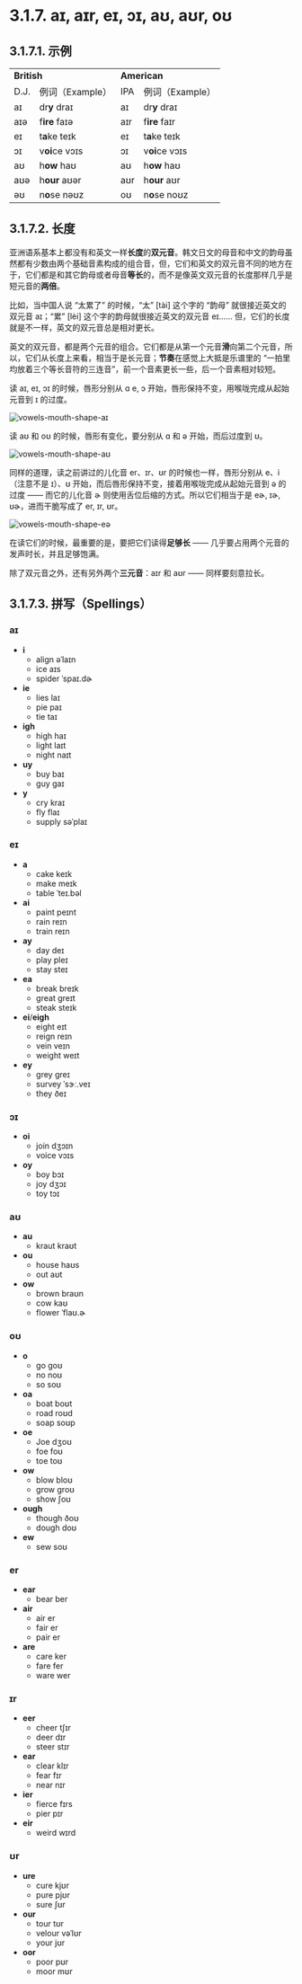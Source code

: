 # 3.1.7. <span class="pho">aɪ, aɪr, eɪ, ɔɪ, aʊ, aʊr, oʊ</span>

## 3.1.7.1. 示例

<table>
<tbody>
<tr>
<td colspan="2"><strong>British</strong></td>
<td colspan="2"><strong>American</strong></td>
</tr>
<tr>
<td>D.J.</td>
<td>例词（Example）</td>
<td>IPA</td>
<td>例词（Example）</td>
</tr>
<tr>
<td><span class="pho">aɪ</span><span class="speak-word-inline" data-audio-uk-male="/audios/uk_phonetics_sound_eye_2023feb.mp3"></span></td>
<td>dr<b>y</b> <span class="pho alt">draɪ</span><span class="speak-word-inline" data-audio-uk-female="/audios/dry-uk-female.mp3" data-audio-uk-male="/audios/dry-uk-male.mp3"></span></td>
<td><span class="pho">aɪ</span><span class="speak-word-inline" data-audio-us-male="/audios/us_phonetics_sound_eye_2023feb.mp3"></span></td>
<td>dr<b>y</b> <span class="pho alt">draɪ</span><span class="speak-word-inline" data-audio-us-female="/audios/dry-us-female.mp3" data-audio-us-male="/audios/dry-us-male.mp3"></span></td>
</tr>
<tr>
<td><span class="pho">aɪə</span><span class="speak-word-inline" data-audio-uk-male="/audios/uk_phonetics_sound_fire_2023feb.mp3"></span></td>
<td>f<b>ire</b> <span class="pho alt">faɪə</span><span class="speak-word-inline" data-audio-uk-female="/audios/fire-uk-female.mp3" data-audio-uk-male="/audios/fire-uk-male.mp3"></span></td>
<td><span class="pho">aɪr</span><span class="speak-word-inline" data-audio-us-male="/audios/us_phonetics_sound_fire_2023feb.mp3"></span></td>
<td>f<b>ire</b> <span class="pho alt">faɪr</span><span class="speak-word-inline" data-audio-us-female="/audios/fire-us-female.mp3" data-audio-us-male="/audios/fire-us-male.mp3"></span></td>
</tr>
<tr>
<td><span class="pho">eɪ</span><span class="speak-word-inline" data-audio-uk-male="/audios/uk_phonetics_sound_day_2023feb_002.mp3"></span></td>
<td>t<b>a</b>ke <span class="pho alt">teɪk</span><span class="speak-word-inline" data-audio-uk-female="/audios/take-uk-female.mp3" data-audio-uk-male="/audios/take-uk-male.mp3"></span></td>
<td><span class="pho">eɪ</span><span class="speak-word-inline" data-audio-us-male="/audios/us_phonetics_sound_day_2023feb_002.mp3"></span></td>
<td>t<b>a</b>ke <span class="pho alt">teɪk</span><span class="speak-word-inline" data-audio-us-female="/audios/take-us-female.mp3" data-audio-us-male="/audios/take-us-male.mp3"></span></td>
</tr>
<tr>
<td><span class="pho">ɔɪ</span><span class="speak-word-inline" data-audio-uk-male="/audios/uk_phonetics_sound_boy_2023feb.mp3"></span></td>
<td>v<b>oi</b>ce <span class="pho alt">vɔɪs</span><span class="speak-word-inline" data-audio-uk-female="/audios/voice-uk-female.mp3" data-audio-uk-male="/audios/voice-uk-male.mp3"></span></td>
<td><span class="pho">ɔɪ</span><span class="speak-word-inline" data-audio-us-male="/audios/us_phonetics_sound_boy_2023feb.mp3"></span></td>
<td>v<b>oi</b>ce <span class="pho alt">vɔɪs</span><span class="speak-word-inline" data-audio-us-female="/audios/voice-us-female.mp3" data-audio-us-male="/audios/voice-us-male.mp3"></span></td>
</tr>
<tr>
<td><span class="pho">aʊ</span><span class="speak-word-inline" data-audio-uk-male="/audios/uk_phonetics_sound_mouth_2023feb.mp3"></span></td>
<td>h<b>ow</b> <span class="pho alt">haʊ</span><span class="speak-word-inline" data-audio-uk-female="/audios/how-uk-female.mp3" data-audio-uk-male="/audios/how-uk-male.mp3"></span></td>
<td><span class="pho">aʊ</span><span class="speak-word-inline" data-audio-us-male="/audios/us_phonetics_sound_mouth_2023feb.mp3"></span></td>
<td>h<b>ow</b> <span class="pho alt">haʊ</span><span class="speak-word-inline" data-audio-us-female="/audios/how-us-female.mp3" data-audio-us-male="/audios/how-us-male.mp3"></span></td>
</tr>
<tr>
<td><span class="pho">aʊə</span><span class="speak-word-inline" data-audio-uk-male="/audios/uk_phonetics_sound_hour_2023feb.mp3"></span></td>
<td>h<b>our</b> <span class="pho alt">aʊər</span><span class="speak-word-inline" data-audio-uk-female="/audios/hour-uk-female.mp3" data-audio-uk-male="/audios/hour-uk-male.mp3"></span></td>
<td><span class="pho">aʊr</span><span class="speak-word-inline" data-audio-us-male="/audios/us_phonetics_sound_hour_2023feb.mp3"></span></td>
<td>h<b>our</b> <span class="pho alt">aʊr</span><span class="speak-word-inline" data-audio-us-female="/audios/hour-us-female.mp3" data-audio-us-male="/audios/hour-us-male.mp3"></span></td>
</tr>
<tr>
<td><span class="pho">əʊ</span><span class="speak-word-inline" data-audio-uk-male="/audios/uk_phonetics_sound_nose_2023feb.mp3"></span></td>
<td>n<b>o</b>se <span class="pho alt">nəʊz</span><span class="speak-word-inline" data-audio-uk-female="/audios/nose-uk-female.mp3" data-audio-uk-male="/audios/nose-uk-male.mp3"></span></td>
<td><span class="pho">oʊ</span><span class="speak-word-inline" data-audio-us-male="/audios/us_phonetics_sound_nose_2023feb.mp3"></span></td>
<td>n<b>o</b>se <span class="pho alt">noʊz</span><span class="speak-word-inline" data-audio-us-female="/audios/nose-us-female.mp3" data-audio-us-male="/audios/nose-us-male.mp3"></span></td>
</tr>
</tbody>
</table>

## 3.1.7.2. 长度

亚洲语系基本上都没有和英文一样**长度**的**双元音**。韩文日文的母音和中文的韵母虽然都有少数由两个基础音素构成的组合音，但，它们和英文的双元音不同的地方在于，它们都是和其它韵母或者母音**等长**的，而不是像英文双元音的长度那样几乎是短元音的**两倍**。

比如，当中国人说 “太累了”<span class="speak-word-inline" data-audio-other="/audios/太累了-zh-cn-male.mp3"></span> 的时候，“太” <span class="pho">[tài]</span> 这个字的 “韵母” 就很接近英文的双元音 <span class="pho">aɪ</span><span class="speak-word-inline" data-audio-us-male="/audios/us_phonetics_sound_eye_2023feb.mp3"></span>；“累” <span class="pho">[lèi]</span> 这个字的韵母就很接近英文的双元音 <span class="pho">eɪ</span><span class="speak-word-inline" data-audio-us-male="/audios/us_phonetics_sound_day_2023feb_002.mp3"></span>…… 但，它们的长度就是不一样，英文的双元音总是相对更长。

英文的双元音，都是两个元音的组合。它们都是从第一个元音**滑**向第二个元音，所以，它们从长度上来看，相当于是长元音；**节奏**在感觉上大抵是乐谱里的 “一拍里均放着三个等长音符的三连音”，前一个音素更长一些，后一个音素相对较短。

读 <span class="pho">aɪ</span><span class="speak-word-inline" data-audio-us-male="/audios/us_phonetics_sound_eye_2023feb.mp3"></span>, <span class="pho">eɪ</span><span class="speak-word-inline" data-audio-us-male="/audios/us_phonetics_sound_day_2023feb_002.mp3"></span>, <span class="pho">ɔɪ</span><span class="speak-word-inline" data-audio-us-male="/audios/us_phonetics_sound_boy_2023feb.mp3"></span> 的时候，唇形分别从 <span class="pho">ɑ</span><span class="speak-word-inline" data-audio-us-male="/audios/us_phonetics_sound_father_2023feb.mp3"></span> <span class="pho">e</span><span class="speak-word-inline" data-audio-us-male="/audios/us_phonetics_sound_head_2023feb.mp3"></span>, <span class="pho">ɔ</span><span class="speak-word-inline" data-audio-us-male="/audios/us_phonetics_sound_horse_2023feb.mp3"></span> 开始，唇形保持不变，用喉咙完成从起始元音到 <span class="pho">ɪ</span><span class="speak-word-inline" data-audio-us-male="/audios/us_phonetics_sound_ship_2023feb.mp3"></span> 的过度。

![vowels-mouth-shape-aɪ](/images/vowels-mouth-shape-aɪ.svg)

读 <span class="pho">aʊ</span><span class="speak-word-inline" data-audio-us-male="/audios/us_phonetics_sound_mouth_2023feb.mp3"></span> 和 <span class="pho">oʊ</span><span class="speak-word-inline" data-audio-us-male="/audios/us_phonetics_sound_nose_2023feb.mp3"></span> 的时候，唇形有变化，要分别从 <span class="pho">ɑ</span><span class="speak-word-inline" data-audio-us-male="/audios/us_phonetics_sound_father_2023feb.mp3"></span> 和 <span class="pho">ə</span><span class="speak-word-inline" data-audio-us-male="/audios/us_phonetics_sound_above_2023feb.mp3"></span> 开始，而后过度到 <span class="pho">ʊ</span><span class="speak-word-inline" data-audio-us-male="/audios/us_phonetics_sound_foot_2023feb.mp3"></span>。

![vowels-mouth-shape-aʊ](/images/vowels-mouth-shape-aʊ.svg)

同样的道理，读之前讲过的儿化音 <span class="pho">er</span><span class="speak-word-inline" data-audio-us-male="/audios/us_phonetics_sound_hair_2023feb.mp3"></span>、<span class="pho">ɪr</span><span class="speak-word-inline" data-audio-us-male="/audios/us_phonetics_sound_ear_2023feb.mp3"></span>、<span class="pho">ʊr</span><span class="speak-word-inline" data-audio-us-male="/audios/us_phonetics_sound_pure_2023feb.mp3"></span> 的时候也一样，唇形分别从 <span class="pho">e</span><span class="speak-word-inline" data-audio-us-male="/audios/us_phonetics_sound_head_2023feb.mp3"></span>、<span class="pho">i</span><span class="speak-word-inline" data-audio-us-male="/audios/us_phonetics_sound_sheep_2023feb.mp3"></span>（注意不是 <span class="pho">ɪ</span>）、<span class="pho">ʊ</span><span class="speak-word-inline" data-audio-us-male="/audios/us_phonetics_sound_foot_2023feb.mp3"></span> 开始，而后唇形保持不变，接着用喉咙完成从起始元音到 <span class="pho">ə</span><span class="speak-word-inline" data-audio-us-male="/audios/us_phonetics_sound_above_2023feb.mp3"></span> 的过度 —— 而它的儿化音 <span class="pho">ɚ</span><span class="speak-word-inline" data-audio-us-male="/audios/us_phonetics_sound_mother_2023feb.mp3"></span> 则使用舌位后缩的方式。所以它们相当于是 <span class="pho">eɚ, ɪɚ, ʊɚ</span>，进而干脆写成了 <span class="pho">er, ɪr, ʊr</span>。

![vowels-mouth-shape-eə](/images/vowels-mouth-shape-eə.svg)

在读它们的时候，最重要的是，要把它们读得**足够长** —— 几乎要占用两个元音的发声时长，并且足够饱满。

除了双元音之外，还有另外两个**三元音**：<span class="pho">aɪr</span><span class="speak-word-inline" data-audio-us-male="/audios/us_phonetics_sound_fire_2023feb.mp3"></span> 和 <span class="pho">aʊr</span><span class="speak-word-inline" data-audio-us-male="/audios/us_phonetics_sound_hour_2023feb.mp3"></span> —— 同样要刻意拉长。

## 3.1.7.3. 拼写（Spellings）

### <span class="pho">aɪ</span>

* **i**
  * align <span class="pho alt">əˈlaɪn</span> <span class="speak-word-inline" data-audio-us-male="/audios/align-us-male.mp3" data-audio-us-female="/audios/align-us-female.mp3"></span>
  * ice <span class="pho alt">aɪs</span> <span class="speak-word-inline" data-audio-us-male="/audios/ice-us-male.mp3" data-audio-us-female="/audios/ice-us-female.mp3"></span>
  * spider <span class="pho alt">ˈspaɪ.dɚ</span> <span class="speak-word-inline" data-audio-us-male="/audios/spider-us-male.mp3" data-audio-us-female="/audios/spider-us-female.mp3"></span>
* **ie**
  * lies <span class="pho alt">laɪ</span> <span class="speak-word-inline" data-audio-us-male="/audios/lies-us-male.mp3" data-audio-us-female="/audios/lies-us-female.mp3"></span>
  * pie <span class="pho alt">paɪ</span> <span class="speak-word-inline" data-audio-us-male="/audios/pie-us-male.mp3" data-audio-us-female="/audios/pie-us-female.mp3"></span>
  * tie <span class="pho alt">taɪ</span> <span class="speak-word-inline" data-audio-us-male="/audios/tie-us-male.mp3" data-audio-us-female="/audios/tie-us-female.mp3"></span>
* **igh**
  * high <span class="pho alt">haɪ</span> <span class="speak-word-inline" data-audio-us-male="/audios/high-us-male.mp3" data-audio-us-female="/audios/high-us-female.mp3"></span>
  * light <span class="pho alt">laɪt</span> <span class="speak-word-inline" data-audio-us-male="/audios/light-us-male.mp3" data-audio-us-female="/audios/light-us-female.mp3"></span>
  * night <span class="pho alt">naɪt</span> <span class="speak-word-inline" data-audio-us-male="/audios/night-us-male.mp3" data-audio-us-female="/audios/night-us-female.mp3"></span>
* **uy**
  * buy <span class="pho alt">baɪ</span> <span class="speak-word-inline" data-audio-us-male="/audios/buy-us-male.mp3" data-audio-us-female="/audios/buy-us-female.mp3"></span>
  * guy <span class="pho alt">ɡaɪ</span> <span class="speak-word-inline" data-audio-us-male="/audios/guy-us-male.mp3" data-audio-us-female="/audios/guy-us-female.mp3"></span>
* **y**
  * cry <span class="pho alt">kraɪ</span> <span class="speak-word-inline" data-audio-us-male="/audios/cry-us-male.mp3" data-audio-us-female="/audios/cry-us-female.mp3"></span>
  * fly <span class="pho alt">flaɪ</span> <span class="speak-word-inline" data-audio-us-male="/audios/fly-us-male.mp3" data-audio-us-female="/audios/fly-us-female.mp3"></span>
  * supply <span class="pho alt">səˈplaɪ</span> <span class="speak-word-inline" data-audio-us-male="/audios/supply-us-male.mp3" data-audio-us-female="/audios/supply-us-female.mp3"></span>

### <span class="pho">eɪ</span>

* **a**
  * cake <span class="pho alt">keɪk</span> <span class="speak-word-inline" data-audio-us-male="/audios/cake-us-male.mp3" data-audio-us-female="/audios/cake-us-female.mp3"></span>
  * make <span class="pho alt">meɪk</span> <span class="speak-word-inline" data-audio-us-male="/audios/make-us-male.mp3" data-audio-us-female="/audios/make-us-female.mp3"></span>
  * table <span class="pho alt">ˈteɪ.bəl</span> <span class="speak-word-inline" data-audio-us-male="/audios/table-us-male.mp3" data-audio-us-female="/audios/table-us-female.mp3"></span>
* **ai**
  * paint <span class="pho alt">peɪnt</span> <span class="speak-word-inline" data-audio-us-male="/audios/paint-us-male.mp3" data-audio-us-female="/audios/paint-us-female.mp3"></span>
  * rain <span class="pho alt">reɪn</span> <span class="speak-word-inline" data-audio-us-male="/audios/rain-us-male.mp3" data-audio-us-female="/audios/rain-us-female.mp3"></span>
  * train <span class="pho alt">reɪn</span> <span class="speak-word-inline" data-audio-us-male="/audios/train-us-male.mp3" data-audio-us-female="/audios/train-us-female.mp3"></span>
* **ay**
  * day <span class="pho alt">deɪ</span> <span class="speak-word-inline" data-audio-us-male="/audios/day-us-male.mp3" data-audio-us-female="/audios/day-us-female.mp3"></span>
  * play <span class="pho alt">pleɪ</span> <span class="speak-word-inline" data-audio-us-male="/audios/play-us-male.mp3" data-audio-us-female="/audios/play-us-female.mp3"></span>
  * stay <span class="pho alt">steɪ</span> <span class="speak-word-inline" data-audio-us-male="/audios/stay-us-male.mp3" data-audio-us-female="/audios/stay-us-female.mp3"></span>
* **ea**
  * break <span class="pho alt">breɪk</span> <span class="speak-word-inline" data-audio-us-male="/audios/break-us-male.mp3" data-audio-us-female="/audios/break-us-female.mp3"></span>
  * great <span class="pho alt">ɡreɪt</span> <span class="speak-word-inline" data-audio-us-male="/audios/great-us-male.mp3" data-audio-us-female="/audios/great-us-female.mp3"></span>
  * steak <span class="pho alt">steɪk</span> <span class="speak-word-inline" data-audio-us-male="/audios/steak-us-male.mp3" data-audio-us-female="/audios/steak-us-female.mp3"></span>
* **ei**/**eigh**
  * eight <span class="pho alt">eɪt</span> <span class="speak-word-inline" data-audio-us-male="/audios/eight-us-male.mp3" data-audio-us-female="/audios/eight-us-female.mp3"></span>
  * reign <span class="pho alt">reɪn</span> <span class="speak-word-inline" data-audio-us-male="/audios/reign-us-male.mp3" data-audio-us-female="/audios/reign-us-female.mp3"></span>
  * vein <span class="pho alt">veɪn</span> <span class="speak-word-inline" data-audio-us-male="/audios/vein-us-male.mp3" data-audio-us-female="/audios/vein-us-female.mp3"></span>
  * weight <span class="pho alt">weɪt</span> <span class="speak-word-inline" data-audio-us-male="/audios/weight-us-male.mp3" data-audio-us-female="/audios/weight-us-female.mp3"></span>
* **ey**
  * grey <span class="pho alt">ɡreɪ</span> <span class="speak-word-inline" data-audio-us-male="/audios/grey-us-male.mp3" data-audio-us-female="/audios/grey-us-female.mp3"></span>
  * survey <span class="pho alt">ˈsɝː.veɪ</span> <span class="speak-word-inline" data-audio-us-male="/audios/survey-us-male.mp3" data-audio-us-female="/audios/survey-us-female.mp3"></span>
  * they <span class="pho alt">ðeɪ</span> <span class="speak-word-inline" data-audio-us-male="/audios/they-us-male.mp3" data-audio-us-female="/audios/they-us-female.mp3"></span>

### <span class="pho">ɔɪ</span>

* **oi**
  * join <span class="pho alt">dʒɔɪn</span> <span class="speak-word-inline" data-audio-us-male="/audios/join-us-male.mp3" data-audio-us-female="/audios/join-us-female.mp3"></span>
  * voice <span class="pho alt">vɔɪs</span> <span class="speak-word-inline" data-audio-us-male="/audios/voice-us-male.mp3" data-audio-us-female="/audios/voice-us-female.mp3"></span>
* **oy**
  * boy <span class="pho alt">bɔɪ</span> <span class="speak-word-inline" data-audio-us-male="/audios/boy-us-male.mp3" data-audio-us-female="/audios/boy-us-female.mp3"></span>
  * joy <span class="pho alt">dʒɔɪ</span> <span class="speak-word-inline" data-audio-us-male="/audios/joy-us-male.mp3" data-audio-us-female="/audios/joy-us-female.mp3"></span>
  * toy <span class="pho alt">tɔɪ</span> <span class="speak-word-inline" data-audio-us-male="/audios/toy-us-male.mp3" data-audio-us-female="/audios/toy-us-female.mp3"></span>

### <span class="pho">aʊ</span>

* **au**
  * kraut <span class="pho alt">kraʊt</span> <span class="speak-word-inline" data-audio-us-male="/audios/kraut-us-male.mp3" data-audio-us-female="/audios/kraut-us-female.mp3"></span>
* **ou**
  * house <span class="pho alt">haʊs</span> <span class="speak-word-inline" data-audio-us-male="/audios/house-us-male.mp3" data-audio-us-female="/audios/house-us-female.mp3"></span>
  * out <span class="pho alt">aʊt</span> <span class="speak-word-inline" data-audio-us-male="/audios/out-us-male.mp3" data-audio-us-female="/audios/out-us-female.mp3"></span>
* **ow**
  * brown <span class="pho alt">braʊn</span> <span class="speak-word-inline" data-audio-us-male="/audios/brown-us-male.mp3" data-audio-us-female="/audios/brown-us-female.mp3"></span>
  * cow <span class="pho alt">kaʊ</span> <span class="speak-word-inline" data-audio-us-male="/audios/cow-us-male.mp3" data-audio-us-female="/audios/cow-us-female.mp3"></span>
  * flower <span class="pho alt">ˈflaʊ.ɚ</span> <span class="speak-word-inline" data-audio-us-male="/audios/flower-us-male.mp3" data-audio-us-female="/audios/flower-us-female.mp3"></span>

### <span class="pho">oʊ</span>

* **o**
  * go <span class="pho alt">ɡoʊ</span> <span class="speak-word-inline" data-audio-us-male="/audios/go-us-male.mp3" data-audio-us-female="/audios/go-us-female.mp3"></span>
  * no <span class="pho alt">noʊ</span> <span class="speak-word-inline" data-audio-us-male="/audios/no-us-male.mp3" data-audio-us-female="/audios/no-us-female.mp3"></span>
  * so <span class="pho alt">soʊ</span> <span class="speak-word-inline" data-audio-us-male="/audios/so-us-male.mp3" data-audio-us-female="/audios/so-us-female.mp3"></span>
* **oa**
  * boat <span class="pho alt">boʊt</span> <span class="speak-word-inline" data-audio-us-male="/audios/boat-us-male.mp3" data-audio-us-female="/audios/boat-us-female.mp3"></span>
  * road <span class="pho alt">roʊd</span> <span class="speak-word-inline" data-audio-us-male="/audios/road-us-male.mp3" data-audio-us-female="/audios/road-us-female.mp3"></span>
  * soap <span class="pho alt">soʊp</span> <span class="speak-word-inline" data-audio-us-male="/audios/soap-us-male.mp3" data-audio-us-female="/audios/soap-us-female.mp3"></span>
* **oe**
  * Joe <span class="pho alt">dʒoʊ</span> <span class="speak-word-inline" data-audio-us-male="/audios/Joe-us-male.mp3" data-audio-us-female="/audios/Joe-us-female.mp3"></span>
  * foe <span class="pho alt">foʊ</span> <span class="speak-word-inline" data-audio-us-male="/audios/foe-us-male.mp3" data-audio-us-female="/audios/foe-us-female.mp3"></span>
  * toe <span class="pho alt">toʊ</span> <span class="speak-word-inline" data-audio-us-male="/audios/toe-us-male.mp3" data-audio-us-female="/audios/toe-us-female.mp3"></span>
* **ow**
  * blow <span class="pho alt">bloʊ</span> <span class="speak-word-inline" data-audio-us-male="/audios/blow-us-male.mp3" data-audio-us-female="/audios/blow-us-female.mp3"></span>
  * grow <span class="pho alt">ɡroʊ</span> <span class="speak-word-inline" data-audio-us-male="/audios/grow-us-male.mp3" data-audio-us-female="/audios/grow-us-female.mp3"></span>
  * show <span class="pho alt">ʃoʊ</span> <span class="speak-word-inline" data-audio-us-male="/audios/show-us-male.mp3" data-audio-us-female="/audios/show-us-female.mp3"></span>
* **ough**
  * though <span class="pho alt">ðoʊ</span> <span class="speak-word-inline" data-audio-us-male="/audios/though-us-male.mp3" data-audio-us-female="/audios/though-us-female.mp3"></span>
  * dough <span class="pho alt">doʊ</span> <span class="speak-word-inline" data-audio-us-male="/audios/dough-us-male.mp3" data-audio-us-female="/audios/dough-us-female.mp3"></span>
* **ew**
  * sew <span class="pho alt">soʊ</span> <span class="speak-word-inline" data-audio-us-male="/audios/sew-us-male.mp3" data-audio-us-female="/audios/sew-us-female.mp3"></span>

### <span class="pho">er</span>

* **ear**
  * bear <span class="pho alt">ber</span> <span class="speak-word-inline" data-audio-us-male="/audios/bear-us-male.mp3" data-audio-us-female="/audios/bear-us-female.mp3"></span>
* **air**
  * air <span class="pho alt">er</span> <span class="speak-word-inline" data-audio-us-male="/audios/air-us-male.mp3" data-audio-us-female="/audios/air-us-female.mp3"></span>
  * fair <span class="pho alt">er</span> <span class="speak-word-inline" data-audio-us-male="/audios/fair-us-male.mp3" data-audio-us-female="/audios/fair-us-female.mp3"></span>
  * pair <span class="pho alt">er</span> <span class="speak-word-inline" data-audio-us-male="/audios/pair-us-male.mp3" data-audio-us-female="/audios/pair-us-female.mp3"></span>
* **are**
  * care <span class="pho alt">ker</span> <span class="speak-word-inline" data-audio-us-male="/audios/care-us-male.mp3" data-audio-us-female="/audios/care-us-female.mp3"></span>
  * fare <span class="pho alt">fer</span> <span class="speak-word-inline" data-audio-us-male="/audios/fare-us-male.mp3" data-audio-us-female="/audios/fare-us-female.mp3"></span>
  * ware <span class="pho alt">wer</span> <span class="speak-word-inline" data-audio-us-male="/audios/ware-us-male.mp3" data-audio-us-female="/audios/ware-us-female.mp3"></span>

### <span class="pho">ɪr</span>

* **eer**
  * cheer <span class="pho alt">tʃɪr</span> <span class="speak-word-inline" data-audio-us-male="/audios/cheer-us-male.mp3" data-audio-us-female="/audios/cheer-us-female.mp3"></span>
  * deer <span class="pho alt">dɪr</span> <span class="speak-word-inline" data-audio-us-male="/audios/deer-us-male.mp3" data-audio-us-female="/audios/deer-us-female.mp3"></span>
  * steer <span class="pho alt">stɪr</span> <span class="speak-word-inline" data-audio-us-male="/audios/steer-us-male.mp3" data-audio-us-female="/audios/steer-us-female.mp3"></span>
* **ear**
  * clear <span class="pho alt">klɪr</span> <span class="speak-word-inline" data-audio-us-male="/audios/clear-us-male.mp3" data-audio-us-female="/audios/clear-us-female.mp3"></span>
  * fear <span class="pho alt">fɪr</span> <span class="speak-word-inline" data-audio-us-male="/audios/fear-us-male.mp3" data-audio-us-female="/audios/fear-us-female.mp3"></span>
  * near <span class="pho alt">nɪr</span> <span class="speak-word-inline" data-audio-us-male="/audios/near-us-male.mp3" data-audio-us-female="/audios/near-us-female.mp3"></span>
* **ier**
  * fierce <span class="pho alt">fɪrs</span> <span class="speak-word-inline" data-audio-us-male="/audios/fierce-us-male.mp3" data-audio-us-female="/audios/fierce-us-female.mp3"></span>
  * pier <span class="pho alt">pɪr</span> <span class="speak-word-inline" data-audio-us-male="/audios/pier-us-male.mp3" data-audio-us-female="/audios/pier-us-female.mp3"></span>
* **eir**
  * weird <span class="pho alt">wɪrd</span> <span class="speak-word-inline" data-audio-us-male="/audios/weird-us-male.mp3" data-audio-us-female="/audios/weird-us-female.mp3"></span>

### <span class="pho">ʊr</span>

* **ure**
  * cure <span class="pho alt">kjʊr</span> <span class="speak-word-inline" data-audio-us-male="/audios/cure-us-male.mp3" data-audio-us-female="/audios/cure-us-female.mp3"></span>
  * pure <span class="pho alt">pjʊr</span> <span class="speak-word-inline" data-audio-us-male="/audios/pure-us-male.mp3" data-audio-us-female="/audios/pure-us-female.mp3"></span>
  * sure <span class="pho alt">ʃʊr</span> <span class="speak-word-inline" data-audio-us-male="/audios/sure-us-male.mp3" data-audio-us-female="/audios/sure-us-female.mp3"></span>
* **our**
  * tour <span class="pho alt">tʊr</span> <span class="speak-word-inline" data-audio-us-male="/audios/tour-us-male.mp3" data-audio-us-female="/audios/tour-us-female.mp3"></span>
  * velour <span class="pho alt">vəˈlʊr</span> <span class="speak-word-inline" data-audio-us-male="/audios/velour-us-male.mp3" data-audio-us-female="/audios/velour-us-female.mp3"></span>
  * your <span class="pho alt">jʊr</span> <span class="speak-word-inline" data-audio-us-male="/audios/your-us-male.mp3" data-audio-us-female="/audios/your-us-female.mp3"></span>
* **oor**
  * poor <span class="pho alt">pʊr</span> <span class="speak-word-inline" data-audio-us-male="/audios/poor-us-male.mp3" data-audio-us-female="/audios/poor-us-female.mp3"></span>
  * moor <span class="pho alt">mʊr</span> <span class="speak-word-inline" data-audio-us-male="/audios/moor-us-male.mp3" data-audio-us-female="/audios/moor-us-female.mp3"></span>

